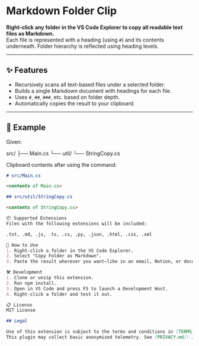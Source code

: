 # Markdown Folder Clip

**Right-click any folder in the VS Code Explorer to copy all readable text files as Markdown.**  
Each file is represented with a heading (using `#`) and its contents underneath. Folder hierarchy is reflected using heading levels.

---

## ✨ Features

- Recursively scans all text-based files under a selected folder.
- Builds a single Markdown document with headings for each file.
- Uses `#`, `##`, `###`, etc. based on folder depth.
- Automatically copies the result to your clipboard.

---

## 📂 Example

Given:

src/ 
├── Main.cs 
└── util/ 
└── StringCopy.cs


Clipboard contents after using the command:

```markdown
# src/Main.cs

<contents of Main.cs>

## src/util/StringCopy.cs

<contents of StringCopy.cs>

📦 Supported Extensions
Files with the following extensions will be included:

.txt, .md, .js, .ts, .cs, .py, .json, .html, .css, .xml

🚀 How to Use
1. Right-click a folder in the VS Code Explorer.
2. Select "Copy Folder as Markdown".
3. Paste the result wherever you want—like in an email, Notion, or documentation.

🛠 Development
1. Clone or unzip this extension.
2. Run npm install.
3. Open in VS Code and press F5 to launch a Development Host.
4. Right-click a folder and test it out.

📋 License
MIT License

## Legal

Use of this extension is subject to the terms and conditions in [TERMS_OF_USE.txt](./TERMS_OF_USE.txt).
This plugin may collect basic anonymized telemetry. See [PRIVACY.md](./PRIVACY.md) for details.

